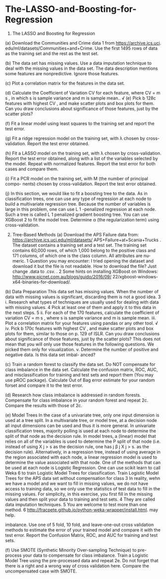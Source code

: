  # The-LASSO-and-Boosting-for-Regression


1. The LASSO and Boosting for Regression

(a) Download the Communities and Crime data 1 from https://archive.ics.uci.
edu/ml/datasets/Communities+and+Crime. Use the first 1495 rows of data as
the training set and the rest as the test set.

(b) The data set has missing values. Use a data imputation technique to deal with
the missing values in the data set. The data description mentions some features
are nonpredictive. Ignore those features.

(c) Plot a correlation matrix for the features in the data set.

(d) Calculate the Coefficient of Variation CV for each feature, where CV = m s , in
which s is sample variance and m is sample mean..
√
(e) Pick b 128c features with highest CV , and make scatter plots and box plots for
them. Can you draw conclusions about significance of those features, just by the
scatter plots?

(f) Fit a linear model using least squares to the training set and report the test error.

(g) Fit a ridge regression model on the training set, with λ chosen by cross-validation.
Report the test error obtained.

(h) Fit a LASSO model on the training set, with λ chosen by cross-validation. Report
the test error obtained, along with a list of the variables selected by the model.
Repeat with normalized features. Report the test error for both cases and compare
them.

(i) Fit a PCR model on the training set, with M (the number of principal compo-
nents) chosen by cross-validation. Report the test error obtained.

(j) In this section, we would like to fit a boosting tree to the data. As in classification
trees, one can use any type of regression at each node to build a multivariate
regression tree. Because the number of variables is large in this problem, one
can use L 1 -penalized regression at each node. Such a tree is called L 1 penalized
gradient boosting tree. You can use XGBoost 2 to fit the model tree. Determine
α (the regularization term) using cross-validation.

2. Tree-Based Methods
(a) Download the APS Failure data from: https://archive.ics.uci.edu/ml/datasets/
APS+Failure+at+Scania+Trucks . The dataset contains a training set and a test
set. The training set contains 60,000 rows, of which 1,000 belong to the positive
class and 171 columns, of which one is the class column. All attributes are nu-
meric.
1
Question you may encounter: I tried opening the dataset and download it but the file is not readable.
How to download the file? Just change .data to .csv. .
2
Some hints on installing XGBoost on Windows: http://www.picnet.com.au/blogs/guido/2016/09/
22/xgboost-windows-x64-binaries-for-download/.

(b) Data Preparation
This data set has missing values. When the number of data with missing values
is significant, discarding them is not a good idea. 3
i. Research what types of techniques are usually used for dealing with data with
missing values. 4 Pick at least one of them and apply it to this data in the
next steps. 5
ii. For each of the 170 features, calculate the coefficient of variation CV = m s ,
where s is sample variance and m is sample mean.
iii. Plot a correlation matrix for your features using pandas or any other tool.
√
iv. Pick b 170c features with highest CV , and make scatter plots and box plots
for them, similar to those on p. 129 of ISLR. Can you draw conclusions about
significance of those features, just by the scatter plots? This does not mean
that you will only use those features in the following questions. We picked
them only for visualization.
v. Determine the number of positive and negative data. Is this data set imbal-
anced?

(c) Train a random forest to classify the data set. Do NOT compensate for class
imbalance in the data set. Calculate the confusion matrix, ROC, AUC, and
misclassification for training and test sets and report them (You may use pROC
package). Calculate Out of Bag error estimate for your random forset and compare
it to the test error.

(d) Research how class imbalance is addressed in random forests. Compensate for
class imbalance in your random forest and repeat 2c. Compare the results with
those of 2c.

(e) Model Trees
In the case of a univariate tree, only one input dimension is used at a tree split.
In a multivariate tree, or model tree, at a decision node all input dimensions can
be used and thus it is more general. In univariate classification trees, majority
polling is used at each node to determine the split of that node as the decision
rule. In model trees, a (linear) model that relies on all of the variables is used
to determine the
P split of that node (i.e. instead of using X j > s as the decision
rule, one has j β j X j > s. as the decision rule). Alternatively, in a regression
tree, instead of using average in the region associated with each node, a linear
regression model is used to determine the value associated with that node.
One of the methods that can be used at each node is Logistic Regression. One
can use scikit learn to call Weka 6 to train Logistic Model Trees for classification.
Train Logistic Model Trees for the APS data set without compensation for class
3
In reality, wehn we have a model and we want to fill in missing values, we do not have access to training
data, so we only use the statistics of test data to fill in the missing values. For simplicity, in this exercise,
you first fill in the missing values and then split your data to training and test sets.
4
They are called data imputation techniques.
5
You are welcome to test more than one method.
6
http://fracpete.github.io/python-weka-wrapper/install.html. may help.

imbalance. Use one of 5 fold, 10 fold, and leave-one-out cross validation methods
to estimate the error of your trained model and compare it with the test error.
Report the Confusion Matrix, ROC, and AUC for training and test sets.

(f) Use SMOTE (Synthetic Minority Over-sampling Technique) to pre-process your
data to compensate for class imbalance. Train a Logistic Model Tree using the
pre-processed data and repeat 2e. Do not forget that there is a right and a wrong
way of cross validation here. Compare the uncompensated case with SMOTE.
